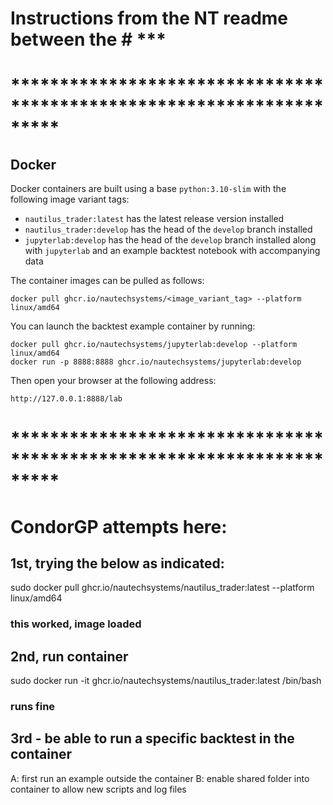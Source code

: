 # Instructions from the NT readme between the  # ***

# *********************************************************************

## Docker

Docker containers are built using a base `python:3.10-slim` with the following image variant tags:

- `nautilus_trader:latest` has the latest release version installed
- `nautilus_trader:develop` has the head of the `develop` branch installed
- `jupyterlab:develop` has the head of the `develop` branch installed along with `jupyterlab` and an
  example backtest notebook with accompanying data

The container images can be pulled as follows:

    docker pull ghcr.io/nautechsystems/<image_variant_tag> --platform linux/amd64

You can launch the backtest example container by running:

    docker pull ghcr.io/nautechsystems/jupyterlab:develop --platform linux/amd64
    docker run -p 8888:8888 ghcr.io/nautechsystems/jupyterlab:develop

Then open your browser at the following address:

    http://127.0.0.1:8888/lab


# *********************************************************************

# CondorGP attempts here:

## 1st, trying the below as indicated:
sudo docker pull ghcr.io/nautechsystems/nautilus_trader:latest --platform linux/amd64
### this worked, image loaded

## 2nd, run container
sudo docker run -it ghcr.io/nautechsystems/nautilus_trader:latest /bin/bash
### runs fine

## 3rd - be able to run a specific backtest in the container
A: first run an example outside the container
B: enable shared folder into container to allow new scripts and log files
